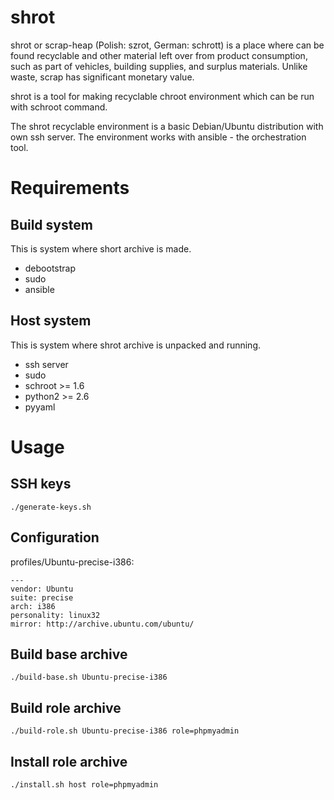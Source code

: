 shrot
=====

shrot or scrap-heap (Polish: szrot, German: schrott) is a place where can be
found recyclable and other material left over from product consumption, such
as part of vehicles, building supplies, and surplus materials. Unlike waste,
scrap has significant monetary value.

shrot is a tool for making recyclable chroot environment which can be run with
schroot command.

The shrot recyclable environment is a basic Debian/Ubuntu distribution with
own ssh server. The environment works with ansible - the orchestration tool.


Requirements
============

Build system
------------

This is system where short archive is made.

 * debootstrap
 * sudo
 * ansible

Host system
-----------

This is system where shrot archive is unpacked and running.

 * ssh server
 * sudo
 * schroot >= 1.6
 * python2 >= 2.6
 * pyyaml


Usage
=====

SSH keys
--------

    ./generate-keys.sh


Configuration
-------------

profiles/Ubuntu-precise-i386:

    ---
    vendor: Ubuntu
    suite: precise
    arch: i386
    personality: linux32
    mirror: http://archive.ubuntu.com/ubuntu/



Build base archive
------------------

    ./build-base.sh Ubuntu-precise-i386

Build role archive
------------------

    ./build-role.sh Ubuntu-precise-i386 role=phpmyadmin

Install role archive
--------------------

    ./install.sh host role=phpmyadmin
